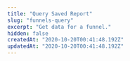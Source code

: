 ```yaml
---
title: "Query Saved Report"
slug: "funnels-query"
excerpt: "Get data for a funnel."
hidden: false
createdAt: "2020-10-20T00:41:48.192Z"
updatedAt: "2020-10-20T00:41:48.192Z"
---
```

